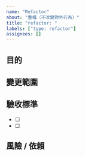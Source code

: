 ```yaml
---
name: "Refactor"
about: "重構（不改變對外行為）"
title: "refactor: "
labels: ["type: refactor"]
assignees: []
---
```


## 目的
<!-- 可維護性、可讀性、效能等 -->

## 變更範圍
<!-- 受影響檔案/模組、公共介面是否不變 -->

## 驗收標準
- [ ] <!-- 功能行為無變動 -->
- [ ] <!-- 測試全部通過 -->

## 風險 / 依賴
<!-- 潛在風險、需同步的部分 -->
